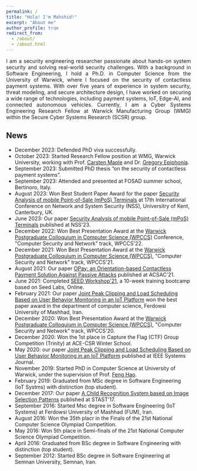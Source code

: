 ```yaml
---
permalink: /
title: "Hola! I'm Mahshid!"
excerpt: "About me"
author_profile: true
redirect_from: 
  - /about/
  - /about.html
---
```

<p align="justify">
I am a security engineering researcher passionate about hands-on system security and solving real-world security challenges. With a background in Software Engineering, I hold a Ph.D. in Computer Science from the University of Warwick, where I focused on the security of contactless payment systems.  With over five years of experience in system security, threat modeling, and secure architecture design, I have worked on securing a wide range of technologies, including payment systems, IoT, Edge-AI, and connected autonomous vehicles. Currently, I am a Cyber Systems Engineering Research Fellow at Warwick Manufacturing Group (WMG) within the Secure Cyber Systems Research (SCSR) group.




</p>


**News**
---
- December 2023: Defended PhD viva successfully. 
- October 2023: Started Research Fellow position at WMG, Warwick University, working with Prof. [Carsten Maple](https://warwick.ac.uk/fac/sci/wmg/about/our-people/profile?wmgid=1102) and Dr. [Gregory Epiphonia](https://warwick.ac.uk/fac/sci/wmg/about/our-people/profile?id=1971531). 
- September 2023: Submitted PhD thesis “on the security of contactless payment systems”.
- September 2023: Attended and presented at FOSAD summer school, Bertinoro, Italy. 
- August 2023: Won Best Student Paper Award for the paper [Security Analysis of mobile Point-of-Sale (mPoS) Terminals](https://dl.acm.org/doi/abs/10.1007/978-3-031-39828-5_20) at 17th International Conference on Network and System Security (NSS), Universitry of Kent, Canterbury, UK. 
- June 2023: Our paper [Security Analysis of mobile Point-of-Sale (mPoS) Terminals](https://dl.acm.org/doi/abs/10.1007/978-3-031-39828-5_20) published at NSS'23.
- December 2022: Won Best Presentation Award at the [Warwick Postgraduate Colloquium in Computer Science (WPCCS)](https://warwick.ac.uk/fac/sci/dcs/research/wpccs/wpccs23/) Conference, "Computer Security and Network" track, WPCCS'22.
- December 2021: Won Best Presentation Award at the [Warwick Postgraduate Colloquium in Computer Science (WPCCS)](https://warwick.ac.uk/fac/sci/dcs/research/wpccs/wpccs21/), "Computer Security and Network" track, WPCCS'21.
- August 2021: Our paper [OPay: an Orientation-based Contactless Payment Solution Against Passive Attacks](https://dl.acm.org/doi/abs/10.1145/3485832.3485887) published at ACSAC'21.
- June 2021: Completed [SEED Workshop'21](https://seedsecuritylabs.org/workshops/workshop2021.html), a 10-week training bootcamp based on Seed Labs, Online. 
- February 2021: Our paper [Joint Peak Clipping and Load Scheduling Based on User Behavior Monitoring in an IoT Platform](https://ieeexplore.ieee.org/abstract/document/9151304) won the best paper award in the department of computer science, Ferdowsi University of Mashhad, Iran. 
- December 2020: Won Best Presentation Award at the [Warwick Postgraduate Colloquium in Computer Science (WPCCS)](https://warwick.ac.uk/fac/sci/dcs/research/wpccs/wpccs20/), "Computer Security and Network" track, WPCCS'20.
- December 2020: Won the 1st place in Capture the Flag (CTF) Group Competition (Trinity) at ACE-CSR Winter School.
- May 2020: our paper [Joint Peak Clipping and Load Scheduling Based on User Behavior Monitoring in an IoT Platform](https://ieeexplore.ieee.org/abstract/document/9151304) published at IEEE Systems Journal. 
- November 2019: Started PhD in Computer Science at University of Warwick, under the supervision of Prof. [Feng Hao](https://www.dcs.warwick.ac.uk/~fenghao/). 
- February 2019: Graduated from MSc degree in Software Engineering (IoT Systms) with distinction (top student).
- December 2017: Our paper [A Child Recognition System based on Image Selection Patterns](https://dl.acm.org/doi/abs/10.1145/3167996.3168003) published at STAST'17.
- September 2016: Started Msc degree in Software Engineering (IoT Systems) at Ferdowsi University of Mashhad (FUM), Iran. 
- August 2016: Won the 35th placr in the Finals of the 21st National Computer Science Olympiad Competition.
- May 2016: Won 5th place in Semi-finals of the 21st National Computer Science Olympiad Competition.
- April 2016: Graduated from BSc degree in Software Engineering with distinction (top student).
- September 2012: Started BSc degree in Software Engineering at Semnan University, Semnan, Iran. 



